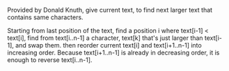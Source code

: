 Provided by Donald Knuth, give current text, to find next larger text that contains same characters.

Starting from last position of the text, find a position i where text[i-1] < text[i], 
find from text[i..n-1] a character, text[k] that's just larger than  text[i-1], and swap them. 
then reorder current text[i] and text[i+1..n-1] into increasing order. Because text[i+1..n-1] is already in decreasing order,
it is enough to reverse text[i..n-1].
